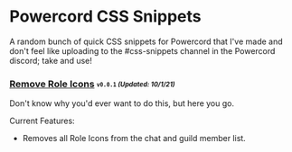 # Powercord CSS Snippets
A random bunch of quick CSS snippets for Powercord that I've made and don't feel like uploading to the #css-snippets channel in the Powercord discord; take and use!

### [Remove Role Icons](/Remove-Role-Icons.css) <sub><sup>`v0.0.1` *(Updated: 10/1/21)*</sup></sub>
Don't know why you'd ever want to do this, but here you go.

Current Features:
- Removes all Role Icons from the chat and guild member list.
